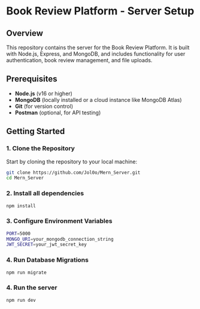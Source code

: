 # Book Review Platform - Server Setup

## Overview

This repository contains the server for the Book Review Platform. It is built with Node.js, Express, and MongoDB, and includes functionality for user authentication, book review management, and file uploads.

## Prerequisites

- **Node.js** (v16 or higher)
- **MongoDB** (locally installed or a cloud instance like MongoDB Atlas)
- **Git** (for version control)
- **Postman** (optional, for API testing)

## Getting Started

### 1. Clone the Repository

Start by cloning the repository to your local machine:

```bash
git clone https://github.com/Jol0o/Mern_Server.git
cd Mern_Server
```
### 2. Install all dependencies

```bash
npm install
```

### 3. Configure Environment Variables

```bash
PORT=5000
MONGO_URI=your_mongodb_connection_string
JWT_SECRET=your_jwt_secret_key
```

### 4. Run Database Migrations 

```bash
npm run migrate
```

### 4. Run the server

```bash
npm run dev
```
